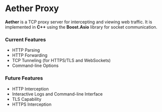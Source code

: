 # Aether Proxy
**Aether** is a TCP proxy server for intercepting and viewing web traffic. It is implemented in **C++** using the **Boost.Asio** library for socket communication.

### Current Features
- HTTP Parsing
- HTTP Forwarding
- TCP Tunneling (for HTTPS/TLS and WebSockets)
- Command-line Options

### Future Features
- HTTP Interception
- Interactive Logs and Command-line Interface
- TLS Capability
- HTTPS Interception